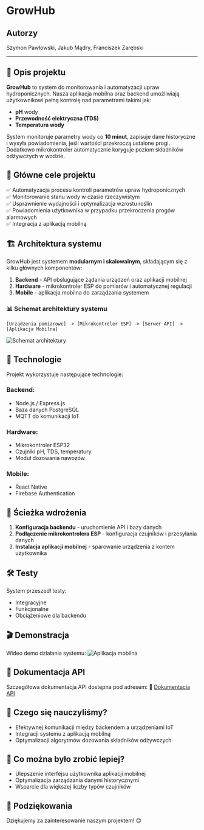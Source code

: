# GrowHub

## Autorzy
Szymon Pawłowski, Jakub Mądry, Franciszek Zarębski  

---

## 📌 Opis projektu
**GrowHub** to system do monitorowania i automatyzacji upraw hydroponicznych. Nasza aplikacja mobilna oraz backend umożliwiają użytkownikowi pełną kontrolę nad parametrami takimi jak:
- **pH** wody
- **Przewodność elektryczna (TDS)**
- **Temperatura wody**

System monitoruje parametry wody co **10 minut**, zapisuje dane historyczne i wysyła powiadomienia, jeśli wartości przekroczą ustalone progi. Dodatkowo mikrokontroler automatycznie koryguje poziom składników odżywczych w wodzie.

## 🎯 Główne cele projektu
✅ Automatyzacja procesu kontroli parametrów upraw hydroponicznych  
✅ Monitorowanie stanu wody w czasie rzeczywistym  
✅ Usprawnienie wydajności i optymalizacja wzrostu roślin  
✅ Powiadomienia użytkownika w przypadku przekroczenia progów alarmowych  
✅ Integracja z aplikacją mobilną

## 🏗️ Architektura systemu

GrowHub jest systemem **modularnym i skalowalnym**, składającym się z kilku głównych komponentów:

1. **Backend** - API obsługujące żądania urządzeń oraz aplikacji mobilnej
2. **Hardware** - mikrokontroler ESP do pomiarów i automatycznej regulacji
3. **Mobile** - aplikacja mobilna do zarządzania systemem

### 📊 Schemat architektury systemu
```
[Urządzenia pomiarowe] -> [Mikrokontroler ESP] -> [Serwer API] -> [Aplikacja Mobilna]
```

![Schemat architektury](docs/architecture.png)

## 🔧 Technologie
Projekt wykorzystuje następujące technologie:

### Backend:
- Node.js / Express.js
- Baza danych PostgreSQL
- MQTT do komunikacji IoT

### Hardware:
- Mikrokontroler ESP32
- Czujniki pH, TDS, temperatury
- Moduł dozowania nawozów

### Mobile:
- React Native
- Firebase Authentication

## 🚀 Ścieżka wdrożenia
1. **Konfiguracja backendu** - uruchomienie API i bazy danych
2. **Podłączenie mikrokontrolera ESP** - konfiguracja czujników i przesyłania danych
3. **Instalacja aplikacji mobilnej** - sparowanie urządzenia z kontem użytkownika

## 🛠️ Testy
System przeszedł testy:
- Integracyjne
- Funkcjonalne
- Obciążeniowe dla backendu

## 🎬 Demonstracja
Wideo demo działania systemu: ![Aplikacja mobilna](docs/demo.png)

## 📖 Dokumentacja API
Szczegółowa dokumentacja API dostępna pod adresem: 
📄 [Dokumentacja API](docs/api_documentation.md)

## 📌 Czego się nauczyliśmy?
- Efektywnej komunikacji między backendem a urządzeniami IoT
- Integracji systemu z aplikacją mobilną
- Optymalizacji algorytmów dozowania składników odżywczych

## 📌 Co można było zrobić lepiej?
- Ulepszenie interfejsu użytkownika aplikacji mobilnej
- Optymalizacja zarządzania danymi historycznymi
- Wsparcie dla większej liczby typów czujników

## 🎉 Podziękowania
Dziękujemy za zainteresowanie naszym projektem! 😊
